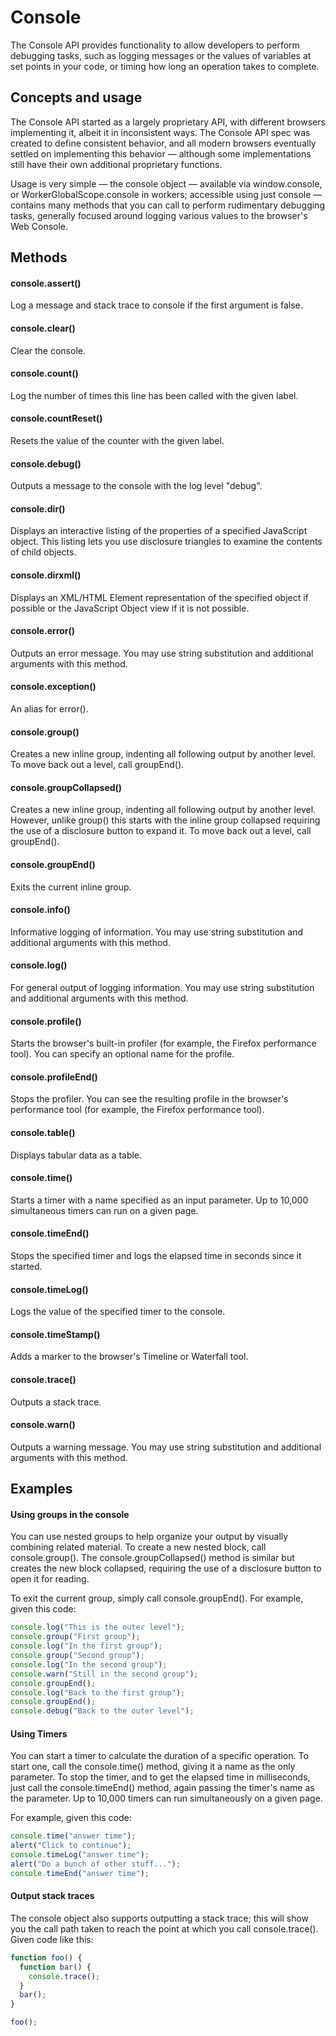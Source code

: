 # Console
The Console API provides functionality to allow developers to perform debugging tasks, such as logging messages or the values of variables at set points in your code, or timing how long an operation takes to complete.

## Concepts and usage
The Console API started as a largely proprietary API, with different browsers implementing it, albeit it in inconsistent ways. The Console API spec was created to define consistent behavior, and all modern browsers eventually settled on implementing this behavior — although some implementations still have their own additional proprietary functions. 

Usage is very simple — the console object — available via window.console, or WorkerGlobalScope.console in workers; accessible using just console — contains many methods that you can call to perform rudimentary debugging tasks, generally focused around logging various values to the browser's Web Console.

## Methods

#### console.assert()
Log a message and stack trace to console if the first argument is false.
#### console.clear()
Clear the console.
#### console.count()
Log the number of times this line has been called with the given label.
#### console.countReset()
Resets the value of the counter with the given label.
#### console.debug()
Outputs a message to the console with the log level "debug".
#### console.dir()
Displays an interactive listing of the properties of a specified JavaScript object. This listing lets you use disclosure triangles to examine the contents of child objects.
#### console.dirxml()
Displays an XML/HTML Element representation of the specified object if possible or the JavaScript Object view if it is not possible.

#### console.error()
Outputs an error message. You may use string substitution and additional arguments with this method.
#### console.exception()  
An alias for error().
#### console.group()
Creates a new inline group, indenting all following output by another level. To move back out a level, call groupEnd().
#### console.groupCollapsed()
Creates a new inline group, indenting all following output by another level. However, unlike group() this starts with the inline group collapsed requiring the use of a disclosure button to expand it. To move back out a level, call groupEnd().
#### console.groupEnd()
Exits the current inline group.
#### console.info()
Informative logging of information. You may use string substitution and additional arguments with this method.
#### console.log()
For general output of logging information. You may use string substitution and additional arguments with this method.
#### console.profile() 
Starts the browser's built-in profiler (for example, the Firefox performance tool). You can specify an optional name for the profile.
#### console.profileEnd() 
Stops the profiler. You can see the resulting profile in the browser's performance tool (for example, the Firefox performance tool).
#### console.table()
Displays tabular data as a table.
#### console.time()
Starts a timer with a name specified as an input parameter. Up to 10,000 simultaneous timers can run on a given page.
#### console.timeEnd()
Stops the specified timer and logs the elapsed time in seconds since it started.
#### console.timeLog()
Logs the value of the specified timer to the console.
#### console.timeStamp() 
Adds a marker to the browser's Timeline or Waterfall tool.
#### console.trace()
Outputs a stack trace.
#### console.warn()
Outputs a warning message. You may use string substitution and additional arguments with this method.

## Examples

#### Using groups in the console
You can use nested groups to help organize your output by visually combining related material. To create a new nested block, call console.group(). The console.groupCollapsed() method is similar but creates the new block collapsed, requiring the use of a disclosure button to open it for reading.

To exit the current group, simply call console.groupEnd(). For example, given this code:
```js
console.log("This is the outer level");
console.group("First group");
console.log("In the first group");
console.group("Second group");
console.log("In the second group");
console.warn("Still in the second group");
console.groupEnd();
console.log("Back to the first group");
console.groupEnd();
console.debug("Back to the outer level");
```

#### Using Timers
You can start a timer to calculate the duration of a specific operation. To start one, call the console.time() method, giving it a name as the only parameter. To stop the timer, and to get the elapsed time in milliseconds, just call the console.timeEnd() method, again passing the timer's name as the parameter. Up to 10,000 timers can run simultaneously on a given page.

For example, given this code:
```js
console.time("answer time");
alert("Click to continue");
console.timeLog("answer time");
alert("Do a bunch of other stuff...");
console.timeEnd("answer time");
```

#### Output stack traces
The console object also supports outputting a stack trace; this will show you the call path taken to reach the point at which you call console.trace(). Given code like this:
```js
function foo() {
  function bar() {
    console.trace();
  }
  bar();
}

foo();
```